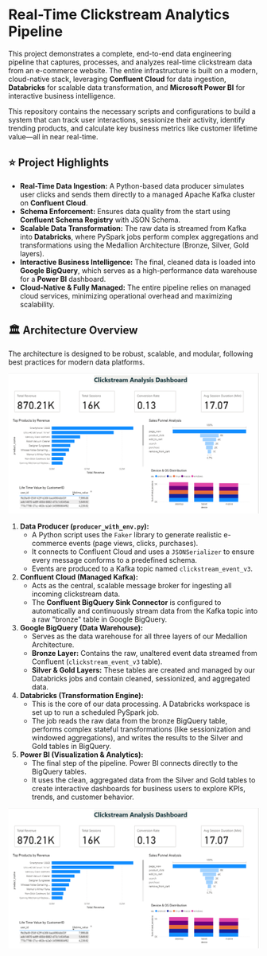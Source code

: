 # Real-Time Clickstream Analytics Pipeline

This project demonstrates a complete, end-to-end data engineering pipeline that captures, processes, and analyzes real-time clickstream data from an e-commerce website. The entire infrastructure is built on a modern, cloud-native stack, leveraging **Confluent Cloud** for data ingestion, **Databricks** for scalable data transformation, and **Microsoft Power BI** for interactive business intelligence.

This repository contains the necessary scripts and configurations to build a system that can track user interactions, sessionize their activity, identify trending products, and calculate key business metrics like customer lifetime value—all in near real-time.

## ⭐ Project Highlights

* **Real-Time Data Ingestion:** A Python-based data producer simulates user clicks and sends them directly to a managed Apache Kafka cluster on **Confluent Cloud**.
* **Schema Enforcement:** Ensures data quality from the start using **Confluent Schema Registry** with JSON Schema.
* **Scalable Data Transformation:** The raw data is streamed from Kafka into **Databricks**, where PySpark jobs perform complex aggregations and transformations using the Medallion Architecture (Bronze, Silver, Gold layers).
* **Interactive Business Intelligence:** The final, cleaned data is loaded into **Google BigQuery**, which serves as a high-performance data warehouse for a **Power BI** dashboard.
* **Cloud-Native \& Fully Managed:** The entire pipeline relies on managed cloud services, minimizing operational overhead and maximizing scalability.


## 🏛️ Architecture Overview

The architecture is designed to be robust, scalable, and modular, following best practices for modern data platforms.

![Architecture](image.png)

1. **Data Producer (`producer_with_env.py`):**
    * A Python script uses the `Faker` library to generate realistic e-commerce events (page views, clicks, purchases).
    * It connects to Confluent Cloud and uses a `JSONSerializer` to ensure every message conforms to a predefined schema.
    * Events are produced to a Kafka topic named `clickstream_event_v3`.
2. **Confluent Cloud (Managed Kafka):**
    * Acts as the central, scalable message broker for ingesting all incoming clickstream data.
    * The **Confluent BigQuery Sink Connector** is configured to automatically and continuously stream data from the Kafka topic into a raw "bronze" table in Google BigQuery.
3. **Google BigQuery (Data Warehouse):**
    * Serves as the data warehouse for all three layers of our Medallion Architecture.
    * **Bronze Layer:** Contains the raw, unaltered event data streamed from Confluent (`clickstream_event_v3` table).
    * **Silver \& Gold Layers:** These tables are created and managed by our Databricks jobs and contain cleaned, sessionized, and aggregated data.
4. **Databricks (Transformation Engine):**
    * This is the core of our data processing. A Databricks workspace is set up to run a scheduled PySpark job.
    * The job reads the raw data from the bronze BigQuery table, performs complex stateful transformations (like sessionization and windowed aggregations), and writes the results to the Silver and Gold tables in BigQuery.
5. **Power BI (Visualization \& Analytics):**
    * The final step of the pipeline. Power BI connects directly to the BigQuery tables.
    * It uses the clean, aggregated data from the Silver and Gold tables to create interactive dashboards for business users to explore KPIs, trends, and customer behavior.

![PowerBi dashboard](image.png)